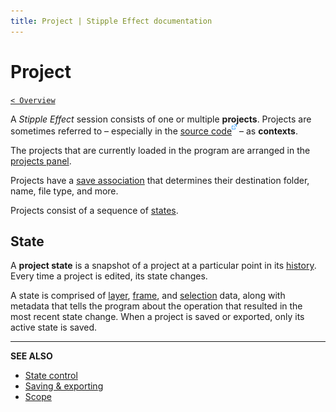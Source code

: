 ```yaml
---
title: Project | Stipple Effect documentation
---
```


# Project

[`< Overview`](./README.md)

A *Stipple Effect* session consists of one or multiple **projects**. Projects are sometimes referred to – especially in the [source code![](./assets/ui/external.png)](https://github.com/stipple-effect/stipple-effect) – as **contexts**.

The projects that are currently loaded in the program are arranged in the [projects panel](./interface.md#projects).

Projects have a [save association](./save.md) that determines their destination folder, name, file type, and more.

Projects consist of a sequence of [states](#state).

## State

A **project state** is a snapshot of a project at a particular point in its [history](./state-control.md#history). Every time a project is edited, its state changes. 

A state is comprised of [layer](./layer.md), [frame](./frame.md), and [selection](./selection.md) data, along with metadata that tells the program about the operation that resulted in the most recent state change. When a project is saved or exported, only its active state is saved.

---

**SEE ALSO**

* [State control](./state-control.md)
* [Saving & exporting](./save.md)
* [Scope](./scope.md)
